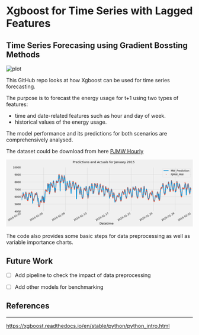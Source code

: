 # Xgboost for Time Series with Lagged Features

## Time Series Forecasing using Gradient Bossting Methods

![plot](img\xgb.png)

This GitHub repo looks at how Xgboost can be used for time series forecasting.

The purpose is to forecast the energy usage for t+1 using two types of features:
- time and date-related features such as hour and day of week. 
- historical values of the energy usage.

The model performance and its predictions for both scenarios are comprehensively analysed. 

The dataset could be download from here [PJMW Hourly](https://www.kaggle.com/code/robikscube/tutorial-time-series-forecasting-with-xgboost/data?select=PJMW_hourly.csv)

![plot](img\preds_Jan_2015.png)

The code also provides some basic steps for data preprocessing as well as variable importance charts.

## Future Work

- [ ] Add pipeline to check the impact of data preprocessing
- [ ] Add other models for benchmarking


## References 
--------------
https://xgboost.readthedocs.io/en/stable/python/python_intro.html


